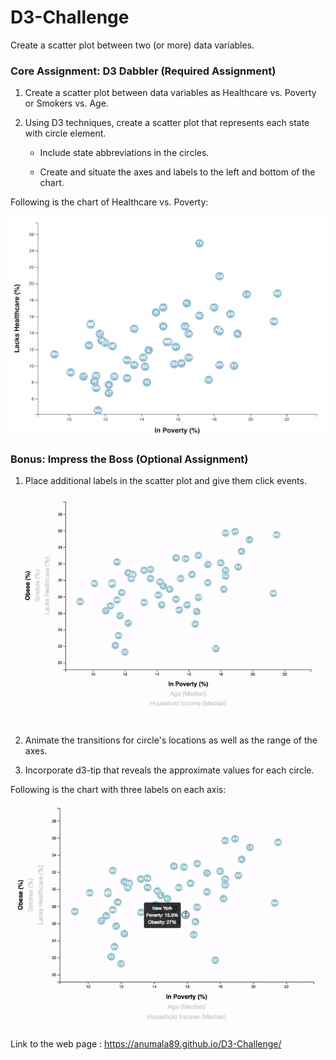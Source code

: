 # D3-Challenge

Create a scatter plot between two (or more) data variables.


### Core Assignment: D3 Dabbler (Required Assignment)

1. Create a scatter plot between data variables as Healthcare vs. Poverty or Smokers vs. Age.

2. Using D3 techniques, create a scatter plot that represents each state with circle element.

    * Include state abbreviations in the circles.

    * Create and situate the axes and labels to the left and   bottom of the chart.


Following is the chart of Healthcare vs. Poverty:      

![scatter](images/scatter.jpg)


### Bonus: Impress the Boss (Optional Assignment)

1. Place additional labels in the scatter plot and give them click events.

![animated-scatter](images/animated-scatter.gif)

2. Animate the transitions for circle's locations as well as the range of the axes.

3. Incorporate d3-tip that reveals the approximate values for each circle.


Following is the chart with three labels on each axis:

![tooltip](images/tooltip.gif)

Link to the web page :
https://anumala89.github.io/D3-Challenge/
